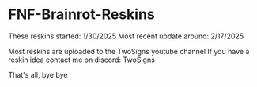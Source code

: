 # FNF-Brainrot-Reskins
These reskins started: 1/30/2025
Most recent update around: 2/17/2025

Most reskins are uploaded to the TwoSigns youtube channel
If you have a reskin idea contact me on discord: TwoSigns

That's all, bye bye
